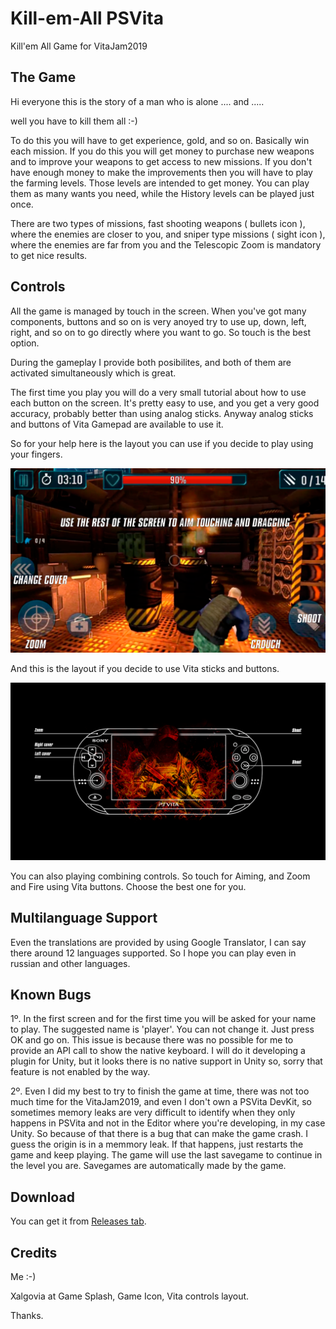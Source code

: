 # Kill-em-All PSVita
Kill'em All Game for VitaJam2019

## The Game

Hi everyone this is the story of a man who is alone .... and .....

well you have to kill them all :-)

To do this you will have to get experience, gold, and so on. Basically win each mission. If you do this you will get money to purchase new
weapons and to improve your weapons to get access to new missions. If you don't have enough money to make the improvements then you will
have to play the farming levels. Those levels are intended to get money. You can play them as many wants you need, while the History
levels can be played just once. 

There are two types of missions, fast shooting weapons ( bullets icon ), where the enemies are closer to you, and sniper type missions ( sight icon ), where the enemies are far from you and the Telescopic Zoom is mandatory to get nice results.

## Controls

All the game is managed by touch in the screen. When you've got many components, buttons and so on is very anoyed try to use up, down, left, right, and so on to go directly where you want to go. So touch is the best option.

During the gameplay I provide both posibilites, and both of them are activated simultaneously which is great.

The first time you play you will do a very small tutorial about how to use each button on the screen. It's pretty easy to use, and you get a very good accuracy, probably better than using analog sticks. Anyway analog sticks and buttons of Vita Gamepad are available to use it.

So for your help here is the layout you can use if you decide to play using your fingers.

![TouchControls](TouchControls.png)

And this is the layout if you decide to use Vita sticks and buttons.

![VitaControls](TouchControls_V2.jpg)

You can also playing combining controls. So touch for Aiming, and Zoom and Fire using Vita buttons. Choose the best one for you.

## Multilanguage Support

Even the translations are provided by using Google Translator, I can say there around 12 languages supported. So I hope you can play even in russian and other languages.

## Known Bugs

1º. In the first screen and for the first time you will be asked for your name to play. The suggested name is 'player'. You can not change it. Just press OK and go on. This issue is because there was no possible for me to provide an API call to show the native keyboard. I will do it developing a plugin for Unity, but it looks there is no native support in Unity so, sorry that feature is not enabled by the way.

2º. Even I did my best to try to finish the game at time, there was not too much time for the VitaJam2019, and even I don't own a PSVita DevKit, so sometimes memory leaks are very difficult to identify when they only happens in PSVita and not in the Editor where you're developing, in my case Unity. So because of that there is a bug that can make the game crash. I guess the origin is in a memmory leak. If that happens, just restarts the game and keep playing. The game will use the last savegame to continue in the level you are. Savegames are automatically made by the game.

## Download

You can get it from [Releases tab](https://github.com/RetroGamer74/Kill-em-All/releases).
## Credits

Me :-)

Xalgovia at Game Splash, Game Icon, Vita controls layout.

Thanks.

